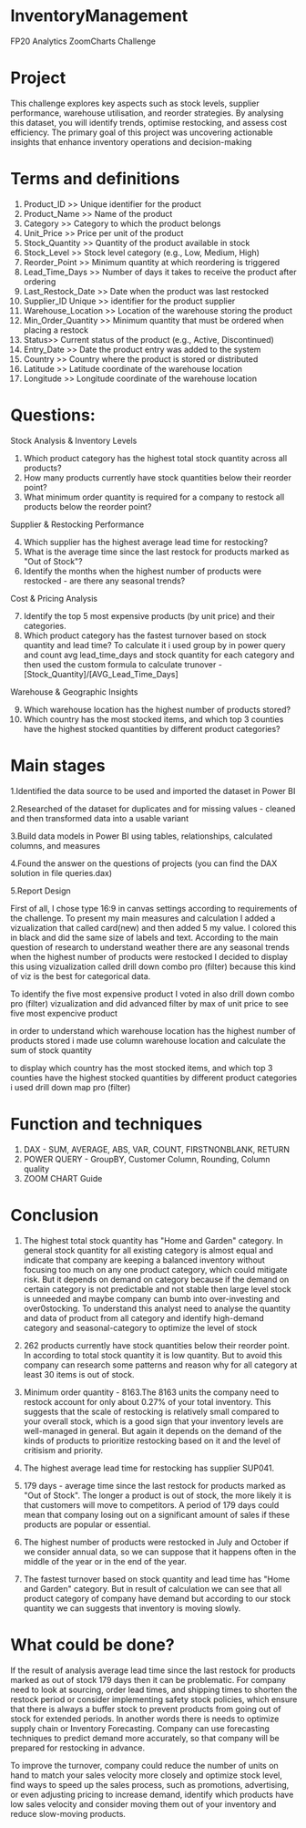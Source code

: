 # InventoryManagement
FP20 Analytics ZoomCharts Challenge

# Project

This challenge explores key aspects such as stock levels, supplier performance, warehouse utilisation, and reorder strategies. By analysing this dataset, you will identify trends, optimise restocking, and assess cost efficiency. The primary goal of this project was uncovering actionable insights that enhance inventory operations and decision-making



# Terms and definitions 

1) Product_ID	>> Unique identifier for the product
2) Product_Name >>	Name of the product
3) Category >>	Category to which the product belongs
4) Unit_Price >>	Price per unit of the product
5) Stock_Quantity >>	Quantity of the product available in stock
6) Stock_Level	>> Stock level category (e.g., Low, Medium, High)
7) Reorder_Point	>> Minimum quantity at which reordering is triggered
8) Lead_Time_Days >>	Number of days it takes to receive the product after ordering
9) Last_Restock_Date	>> Date when the product was last restocked
10) Supplier_ID	Unique >> identifier for the product supplier
11) Warehouse_Location >>	Location of the warehouse storing the product
12) Min_Order_Quantity >>	Minimum quantity that must be ordered when placing a restock
13) Status>>	Current status of the product (e.g., Active, Discontinued)
14) Entry_Date >>	Date the product entry was added to the system
15) Country >>	Country where the product is stored or distributed
16) Latitude >>	Latitude coordinate of the warehouse location
17) Longitude >>	Longitude coordinate of the warehouse location





# Questions: 

Stock Analysis & Inventory Levels
1. Which product category has the highest total stock quantity across all products?
2. How many products currently have stock quantities below their reorder point?
3. What minimum order quantity is required for a company to restock all products below the reorder point?


Supplier & Restocking Performance

4. Which supplier has the highest average lead time for restocking?
5. What is the average time since the last restock for products marked as "Out of Stock"?
6. Identify the months when the highest number of products were restocked - are there any seasonal trends?


Cost & Pricing Analysis

7. Identify the top 5 most expensive products (by unit price) and their categories.
8. Which product category has the fastest turnover based on stock quantity and lead time?
   To calculate it i used group by in power query and count avg lead_time_days and stock quantity for each category and then used the custom formula to calculate trunover - [Stock_Quantity]/[AVG_Lead_Time_Days]


Warehouse & Geographic Insights

9. Which warehouse location has the highest number of products stored?
10. Which country has the most stocked items, and which top 3 counties have the highest stocked quantities by different product categories?


# Main stages 
1.Identified the data source to be used and imported the dataset in Power BI

2.Researched of the dataset for duplicates and for missing values - cleaned and then transformed data into a usable variant

3.Build data models in Power BI using tables, relationships, calculated columns, and measures

4.Found the answer on the questions of projects (you can find the DAX solution in file queries.dax)

5.Report Design

First of all, I chose type 16:9 in canvas settings according to requirements of the challenge. To present my main measures and calculation I added a vizualization that called card(new) and then added 5 my value. I colored this in black and did the same size of labels and text.
According to the main question of research to understand weather there are any seasonal trends when the highest number of products were restocked I decided to display this using vizualization called drill down combo pro (filter) because this kind of viz is the best for categorical data.

To identify the five most expensive product I voted in also drill down combo pro (filter) vizualization and did advanced filter by max of unit price to see five most expencive product

in order to understand which warehouse location has the highest number of products stored i made use column warehouse location and calculate the sum of stock quantity 

to display which country has the most stocked items, and which top 3 counties have the highest stocked quantities by different product categories i used drill down map pro (filter)

# Function and techniques
1. DAX - SUM, AVERAGE, ABS, VAR, COUNT, FIRSTNONBLANK, RETURN
2. POWER QUERY - GroupBY, Customer Column, Rounding, Column quality
3. ZOOM CHART Guide
   

# Conclusion 
1. The highest total stock quantity has "Home and Garden" category. In general stock quantity for all existing category is almost equal and indicate that company are keeping a balanced inventory without focusing too much on any one product category, which could mitigate risk. But it depends on demand on category because if the demand on certain category is not predictable and not stable then large level stock is unneeded and maybe company can bumb into over-investing and over0stocking. To understand this analyst need to analyse the quantity and data of product from all category and identify high-demand category and seasonal-category to optimize the level of stock

2. 262 products currently have stock quantities below their reorder point. In according to total stock quantity it is low quantity. But to avoid this company can research some patterns and reason why for all category at least 30 items is out of stock.

3. Minimum order quantity - 8163.The 8163 units the company need to restock account for only about 0.27% of your total inventory. This suggests that the scale of restocking is relatively small compared to your overall stock, which is a good sign that your inventory levels are well-managed in general. But again it depends on the demand of the kinds of products to prioritize restocking based on it and the level of critisism and priority.

4. The highest average lead time for restocking has supplier SUP041.

5. 179 days - average time since the last restock for products marked as "Out of Stock". The longer a product is out of stock, the more likely it is that customers will move to competitors. A period of 179 days could mean that company losing out on a significant amount of sales if these products are popular or essential. 

6. The highest number of products were restocked in July and October if we consider annual data, so we can suppose that it happens often in the middle of the year or in the end of the year.

8. The fastest turnover based on stock quantity and lead time has "Home and Garden" category. But in result of calculation we can see that all product category of company have demand but according to our stock quantity we can suggests that inventory is moving slowly.



# What could be done? 
If the result of analysis average lead time since the last restock for products marked as out of stock 179 days then it can be problematic. For company need to look at sourcing, order lead times, and shipping times to shorten the restock period or consider implementing safety stock policies, which ensure that there is always a buffer stock to prevent products from going out of stock for extended periods. In another words there is needs to optimize supply chain or Inventory Forecasting. Company can use forecasting techniques to predict demand more accurately, so that company will be prepared for restocking in advance.

To improve the turnover, company could reduce the number of units on hand to match your sales velocity more closely and optimize stock level, find ways to speed up the sales process, such as promotions, advertising, or even adjusting pricing to increase demand, identify which products have low sales velocity and consider moving them out of your inventory and reduce slow-moving products.



